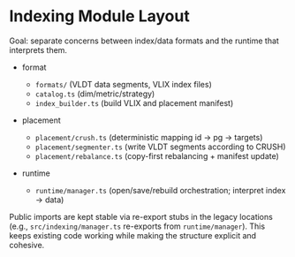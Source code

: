 # Indexing Module Layout

Goal: separate concerns between index/data formats and the runtime that interprets them.

- format
  - `formats/` (VLDT data segments, VLIX index files)
  - `catalog.ts` (dim/metric/strategy)
  - `index_builder.ts` (build VLIX and placement manifest)

- placement
  - `placement/crush.ts` (deterministic mapping id -> pg -> targets)
  - `placement/segmenter.ts` (write VLDT segments according to CRUSH)
  - `placement/rebalance.ts` (copy-first rebalancing + manifest update)

- runtime
  - `runtime/manager.ts` (open/save/rebuild orchestration; interpret index → data)

Public imports are kept stable via re-export stubs in the legacy locations (e.g.,
`src/indexing/manager.ts` re-exports from `runtime/manager`). This keeps existing
code working while making the structure explicit and cohesive.
